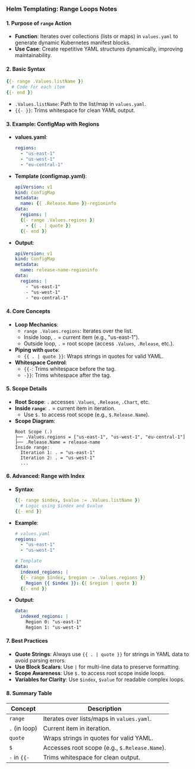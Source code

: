 

### Helm Templating: Range Loops Notes

#### 1. Purpose of `range` Action
- **Function**: Iterates over collections (lists or maps) in `values.yaml` to generate dynamic Kubernetes manifest blocks.
- **Use Case**: Create repetitive YAML structures dynamically, improving maintainability.

#### 2. Basic Syntax
```yaml
{{- range .Values.listName }}
  # Code for each item
{{- end }}
```
- `.Values.listName`: Path to the list/map in `values.yaml`.
- `{{- }}`: Trims whitespace for clean YAML output.

#### 3. Example: ConfigMap with Regions
- **values.yaml**:
  ```yaml
  regions:
    - "us-east-1"
    - "us-west-1"
    - "eu-central-1"
  ```
- **Template (configmap.yaml)**:
  ```yaml
  apiVersion: v1
  kind: ConfigMap
  metadata:
    name: {{ .Release.Name }}-regioninfo
  data:
    regions: |
    {{- range .Values.regions }}
      - {{ . | quote }}
    {{- end }}
  ```
- **Output**:
  ```yaml
  apiVersion: v1
  kind: ConfigMap
  metadata:
    name: release-name-regioninfo
  data:
    regions: |
      - "us-east-1"
      - "us-west-1"
      - "eu-central-1"
  ```

#### 4. Core Concepts
- **Loop Mechanics**:
  - `range .Values.regions`: Iterates over the list.
  - Inside loop, `.` = current item (e.g., "us-east-1").
  - Outside loop, `.` = root scope (access `.Values`, `.Release`, etc.).
- **Piping with `quote`**:
  - `{{ . | quote }}`: Wraps strings in quotes for valid YAML.
- **Whitespace Control**:
  - `{{-`: Trims whitespace before the tag.
  - `-}}`: Trims whitespace after the tag.

#### 5. Scope Details
- **Root Scope**: `.` accesses `.Values`, `.Release`, `.Chart`, etc.
- **Inside `range`**: `.` = current item in iteration.
  - Use `$.` to access root scope (e.g., `$.Release.Name`).
- **Scope Diagram**:
  ```
  Root Scope (.)
  ├── .Values.regions = ["us-east-1", "us-west-1", "eu-central-1"]
  ├── .Release.Name = release-name
  Inside range:
    Iteration 1: . = "us-east-1"
    Iteration 2: . = "us-west-1"
    ...
  ```

#### 6. Advanced: Range with Index
- **Syntax**:
  ```yaml
  {{- range $index, $value := .Values.listName }}
    # Logic using $index and $value
  {{- end }}
  ```
- **Example**:
  ```yaml
  # values.yaml
  regions:
    - "us-east-1"
    - "us-west-1"

  # Template
  data:
    indexed_regions: |
    {{- range $index, $region := .Values.regions }}
      Region {{ $index }}: {{ $region | quote }}
    {{- end }}
  ```
- **Output**:
  ```yaml
  data:
    indexed_regions: |
      Region 0: "us-east-1"
      Region 1: "us-west-1"
  ```

#### 7. Best Practices
- **Quote Strings**: Always use `{{ . | quote }}` for strings in YAML data to avoid parsing errors.
- **Use Block Scalars**: Use `|` for multi-line data to preserve formatting.
- **Scope Awareness**: Use `$.` to access root scope inside loops.
- **Variables for Clarity**: Use `$index`, `$value` for readable complex loops.

#### 8. Summary Table
| Concept | Description |
|---------|-------------|
| `range` | Iterates over lists/maps in `values.yaml`. |
| `.` (in loop) | Current item in iteration. |
| `quote` | Wraps strings in quotes for valid YAML. |
| `$` | Accesses root scope (e.g., `$.Release.Name`). |
| `-` in `{{-` | Trims whitespace for clean output. |

